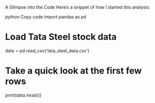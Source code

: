 A Glimpse into the Code
Here’s a snippet of how I started this analysis:

python
Copy code
import pandas as pd

# Load Tata Steel stock data
data = pd.read_csv('tata_steel_data.csv')

# Take a quick look at the first few rows
print(data.head())
